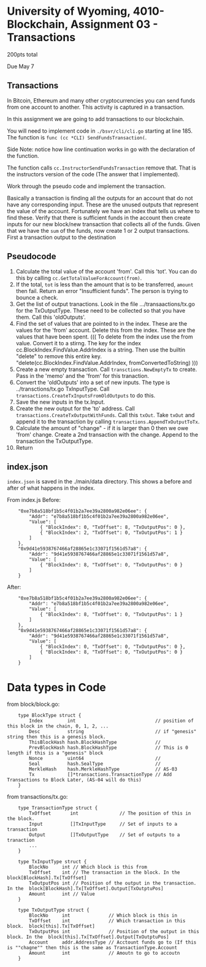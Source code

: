 














# University of Wyoming, 4010-Blockchain, Assignment 03 - Transactions

200pts total

Due May 7

Transactions
-------------------------------


In Bitcoin,  Ethereum and many other cryptocurrencies you can send funds from one account to another.
This activity is captured in a transaction.

In this assignment we are going to add transactions to our blockchain.

You will need to implement code in `./bsvr/cli/cli.go` starting at
line 185.  The function is `func (cc *CLI) SendFundsTransaction(`.

Side Note: notice how line continuation works in go with the
declaration of the function.

The function calls
`cc.InstructorSendFundsTransaction` remove that. That is the 
instructors version of the code (The answer that I implemented).

Work through the pseudo code and implement the transaction.

Basically a transaction is finding all the outputs for an account
that do not have any corresponding  input.  These are the unused
outputs that represent the value of the account.   Fortunately
we have an index that tells us where to find these.  Verify that
there is sufficient funds in the account then create inputs for
our new block/new transaction that collects all of the funds.
Given that we have the `sum` of the funds, now create 1 or 2
output transactions.  First a transaction output to the destination


## Pseudocode

1. Calculate the total value of the account 'from'.  Call this 'tot'.
   You can do this by calling `cc.GetTotalValueForAccount(from)`.
2. If the total, `tot` is less than the amount that is to be transferred,
  `amount` then fail.  Return an error "Insufficient funds".  The person
   is trying to bounce a check.
3. Get the list of output tranactions.
   Look in the file .../transaactions/tx.go for the TxOutputType.  These
  need to be collected so that you have them.
   Call this 'oldOutputs'.
4. Find the set of values that are pointed to in the index.  These are the
   values for the 'from' account.  Delete this from the index.  These are the
	  values that have been spent.
   ((( To delete from the index use the from value.  Convert it
	to a stirng.  The key for the index
	cc.BlockIndex.FindValue.AddrIndex  is a string.
	Then use the builtin "delete" to remove this entire key.
	"delete(cc.BlockIndex.FindValue.AddrIndex, fromConvertedToString)
	)))
5. Create a new empty transaction.  Call `transctions.NewEmptyTx` to create.
  Pass in the 'memo' and the 'from' for this tranaction.
6. Convert the 'oldOutputs' into a set of new inputs.  The type is
   ../transctions/tx.go TxInputType.  Call `transactions.CreateTxInputsFromOldOutputs`
  to do this.
7. Save the new inputs in the tx.Input.
8. Create the new output for the 'to' address.  Call `transactions.CreateTxOutputWithFunds`.
   Call this `txOut`.    Take `txOut` and append it to the transaction by calling
   `transactions.AppendTxOutputToTx`.
9. Calculate the amount of "change" - if it is larger than 0 then we owe 'from'
   change.  Create a 2nd transaction with the change.  Append to the transaction the
   TxOutputType.
10. Return


                      
## index.json

`index.json` is saved in the ./main/data directory.   This shows a before and after
of what happens in the index.

From index.js Before:

```
    "0xe7b8a518bf1b5c4f01b2a7ee39a2800a982e06ee": {
        "Addr": "e7b8a518bf1b5c4f01b2a7ee39a2800a982e06ee",
        "Value": [
            { "BlockIndex": 0, "TxOffset": 8, "TxOutputPos": 0 },
            { "BlockIndex": 2, "TxOffset": 0, "TxOutputPos": 1 }
        ]
    },
    "0x9d41e5938767466af28865e1c33071f1561d57a8": {
        "Addr": "9d41e5938767466af28865e1c33071f1561d57a8",
        "Value": [
            { "BlockIndex": 8, "TxOffset": 0, "TxOutputPos": 0 }
        ]
    }
```

After:

```
    "0xe7b8a518bf1b5c4f01b2a7ee39a2800a982e06ee": {
        "Addr": "e7b8a518bf1b5c4f01b2a7ee39a2800a982e06ee",
        "Value": [
            { "BlockIndex": 8, "TxOffset": 0, "TxOutputPos": 1 }
        ]
    },
    "0x9d41e5938767466af28865e1c33071f1561d57a8": {
        "Addr": "9d41e5938767466af28865e1c33071f1561d57a8",
        "Value": [
            { "BlockIndex": 0, "TxOffset": 0, "TxOutputPos": 0 },
            { "BlockIndex": 8, "TxOffset": 0, "TxOutputPos": 0 }
        ]
    }
```


# Data types in Code

from block/block.go:

```
    type BlockType struct {
        Index         int                             // position of this block in the chain, 0, 1, 2, ...
        Desc          string                          // if "genesis" string then this is a genesis block.
        ThisBlockHash hash.BlockHashType              //
        PrevBlockHash hash.BlockHashType              // This is 0 length if this is a "genesis" block
        Nonce         uint64                          //
        Seal          hash.SealType                   //
        MerkleHash    hash.MerkleHashType             // AS-03
        Tx            []*transactions.TransactionType // Add Transactions to Block Later, (AS-04 will do this)
    }
```

from transactions/tx.go:

```
    type TransactionType struct {
        TxOffset       int               // The position of this in the block.
        Input          []TxInputType     // Set of inputs to a transaction
        Output         []TxOutputType    // Set of outputs to a tranaction
        ...
    }

    type TxInputType struct {
        BlockNo     int // Which block is this from
        TxOffset    int // The transaction in the block. In the block[BlockHash].Tx[TxOffset]
        TxOutputPos int // Position of the output in the transaction. In the  block[BlockHash].Tx[TxOffset].Output[TxOutptuPos]
        Amount      int // Value
    }

    type TxOutputType struct {
        BlockNo     int              // Which block is this in
        TxOffset    int              // Which transaction in this block.  block[this].Tx[TxOffset]
        TxOutputPos int              // Position of the output in this block. In the  block[this].Tx[TxOffset].Output[TxOutptuPos]
        Account     addr.AddressType // Acctount funds go to (If this is ""chagne"" then this is the same as TransactionType.Account
        Amount      int              // Amoutn to go to accoutn
    }
```
